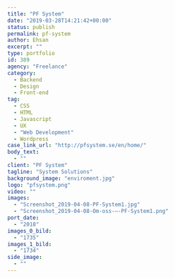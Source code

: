 ```yaml
---
title: "PF System"
date: "2019-03-28T14:21:42+00:00"
status: publish
permalink: pf-system
author: Ehsan
excerpt: ""
type: portfolio
id: 389
agency: "Freelance"
category:
  - Backend
  - Design
  - Front-end
tag:
  - CSS
  - HTML
  - Javascript
  - UX
  - "Web Development"
  - Wordpress
case_link_url: "http://pfsystem.se/en/home/"
body_text:
  - ""
client: "PF System"
tagline: "System Solutions"
background_image: "enviroment.jpg"
logo: "pfsystem.png"
video: ""
images:
  - "Screenshot_2019-04-08-PF-System1.jpg"
  - "Screenshot_2019-04-08-Om-oss-–-PF-System1.png"
port_date:
  - "2018"
images_0_bild:
  - "1735"
images_1_bild:
  - "1734"
side_image:
  - ""
---
```

